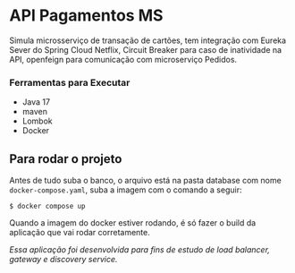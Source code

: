 #  API Pagamentos MS

Simula microsserviço de transação de cartões, tem integração com
Eureka Sever do Spring Cloud Netflix, Circuit Breaker 
para caso de inatividade na API, openfeign para comunicação com microserviço Pedidos.

### Ferramentas para Executar

- Java 17
- maven
- Lombok
- Docker

## Para rodar o projeto 
Antes de tudo suba o banco, o arquivo está na pasta database com nome `docker-compose.yaml`, 
suba a imagem com o comando a seguir:

    $ docker compose up

Quando a imagem do docker estiver rodando, é só fazer o build da aplicação que vai rodar corretamente.

_Essa aplicação foi desenvolvida para fins de estudo de load balancer, gateway e discovery service._
